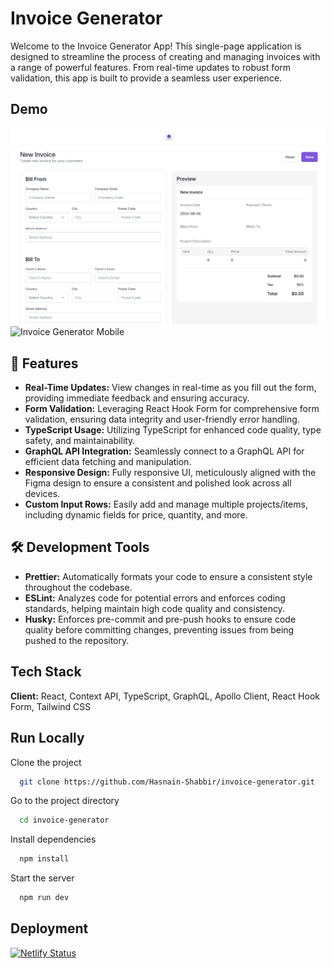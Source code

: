 # Invoice Generator

Welcome to the Invoice Generator App! This single-page application is designed to streamline the process of creating and managing invoices with a range of powerful features. From real-time updates to robust form validation, this app is built to provide a seamless user experience.

## Demo

![Invoice Generator Web](src/assets/invoice-generator-web.png?raw=true 'Web View')
![Invoice Generator Mobile](src/assets/invoice-generator-web.mobile?raw=true 'Mobile View')

## 🚀 Features

- **Real-Time Updates:** View changes in real-time as you fill out the form, providing immediate feedback and ensuring accuracy.
- **Form Validation:** Leveraging React Hook Form for comprehensive form validation, ensuring data integrity and user-friendly error handling.
- **TypeScript Usage:** Utilizing TypeScript for enhanced code quality, type safety, and maintainability.
- **GraphQL API Integration:** Seamlessly connect to a GraphQL API for efficient data fetching and manipulation.
- **Responsive Design:** Fully responsive UI, meticulously aligned with the Figma design to ensure a consistent and polished look across all devices.
- **Custom Input Rows:** Easily add and manage multiple projects/items, including dynamic fields for price, quantity, and more.

## 🛠️ Development Tools

- **Prettier:** Automatically formats your code to ensure a consistent style throughout the codebase.
- **ESLint:** Analyzes code for potential errors and enforces coding standards, helping maintain high code quality and consistency.
- **Husky:** Enforces pre-commit and pre-push hooks to ensure code quality before committing changes, preventing issues from being pushed to the repository.

## Tech Stack

**Client:** React, Context API, TypeScript, GraphQL, Apollo Client, React Hook Form, Tailwind CSS

## Run Locally

Clone the project

```bash
  git clone https://github.com/Hasnain-Shabbir/invoice-generator.git
```

Go to the project directory

```bash
  cd invoice-generator
```

Install dependencies

```bash
  npm install
```

Start the server

```bash
  npm run dev
```

## Deployment

[![Netlify Status](https://api.netlify.com/api/v1/badges/449c9690-dc33-4e16-bed4-00b9333379e2/deploy-status)](https://app.netlify.com/sites/hs-invoice-generator/deploys)
